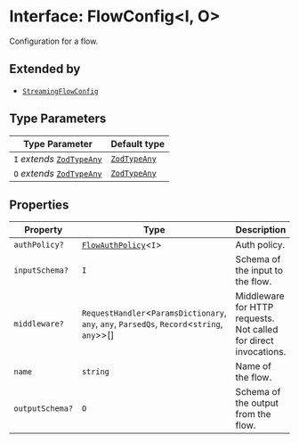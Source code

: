 # Interface: FlowConfig\<I, O\>

Configuration for a flow.

## Extended by

- [`StreamingFlowConfig`](StreamingFlowConfig.md)

## Type Parameters

| Type Parameter | Default type |
| ------ | ------ |
| `I` *extends* [`ZodTypeAny`](../namespaces/z/type-aliases/ZodTypeAny.md) | [`ZodTypeAny`](../namespaces/z/type-aliases/ZodTypeAny.md) |
| `O` *extends* [`ZodTypeAny`](../namespaces/z/type-aliases/ZodTypeAny.md) | [`ZodTypeAny`](../namespaces/z/type-aliases/ZodTypeAny.md) |

## Properties

| Property | Type | Description | Defined in |
| ------ | ------ | ------ | ------ |
| `authPolicy?` | [`FlowAuthPolicy`](FlowAuthPolicy.md)\<`I`\> | Auth policy. | core/lib/flow.d.ts:53 |
| `inputSchema?` | `I` | Schema of the input to the flow. | core/lib/flow.d.ts:49 |
| `middleware?` | `RequestHandler`\<`ParamsDictionary`, `any`, `any`, `ParsedQs`, `Record`\<`string`, `any`\>\>[] | Middleware for HTTP requests. Not called for direct invocations. | core/lib/flow.d.ts:55 |
| `name` | `string` | Name of the flow. | core/lib/flow.d.ts:47 |
| `outputSchema?` | `O` | Schema of the output from the flow. | core/lib/flow.d.ts:51 |
